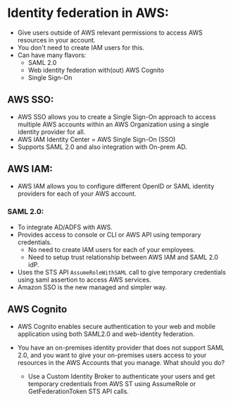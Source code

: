 # Identity federation in AWS:

- Give users outside of AWS relevant permissions to access AWS resources in your account.
- You don't need to create IAM users for this.
- Can have many flavors:
  - SAML 2.0
  - Web identity federation with(out) AWS Cognito
  - Single Sign-On

## AWS SSO:
- AWS SSO allows you to create a Single Sign-On approach to access multiple AWS
  accounts within an AWS Organization using a single identity provider for all.
- AWS IAM Identity Center = AWS Single Sign-On (SSO)
- Supports SAML 2.0 and also integration with On-prem AD.

## AWS IAM:
- AWS IAM allows you to configure different OpenID or SAML identity providers for
  each of your AWS account.

### SAML 2.0:
  - To integrate AD/ADFS with AWS.
  - Provides access to console or CLI or AWS API using temporary credentials.
    - No need to create IAM users for each of your employees.
    - Need to setup trust relationship between AWS IAM and SAML 2.0 idP.
  - Uses the STS API ```AssumeRoleWithSAML``` call to give temporary credentials using saml assertion to access AWS services.
  - Amazon SSO is the new managed and simpler way.

## AWS Cognito
- AWS Cognito enables secure authentication to your web and mobile application using
  both SAML2.0 and web-identity federation.


- You have an on-premises identity provider that does not support SAML 2.0, and you want to give your on-premises
  users access to your resources in the AWS Accounts that you manage. What should you do?

  - Use a Custom Identity Broker to authenticate your users and get temporary credentials from
    AWS ST using AssumeRole or GetFederationToken STS API calls.